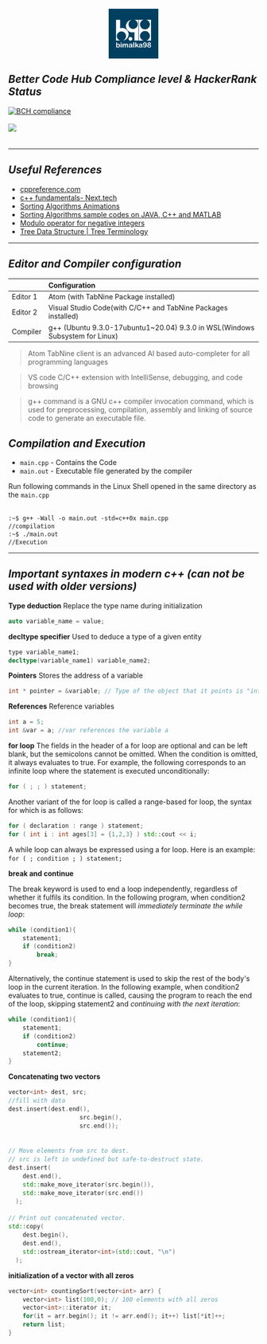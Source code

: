 <p align="center">
<a href="https://bimalka98.github.io/">
<img width="100px" src="https://github.com/bimalka98/bimalka98/blob/master/Logos/b98-logo.png" align="center"/>
</a>


## *Better Code Hub Compliance level & HackerRank Status*

[![BCH compliance](https://bettercodehub.com/edge/badge/bimalka98/Data-Structures-and-Algorithms?branch=main)](https://bettercodehub.com/)
<code>
 <a href="https://www.hackerrank.com/180631j_entc_18">
 <img height="30" src="https://d3keuzeb2crhkn.cloudfront.net/hackerrank/assets/styleguide/logo_wordmark-f5c5eb61ab0a154c3ed9eda24d0b9e31.svg">
 </a>
</code>

---

## *Useful References*
* [cppreference.com](https://en.cppreference.com/w/)
* [c++ fundamentals- Next.tech](https://next.tech/catalog/c-plus-plus-fundamentals)
* [Sorting Algorithms Animations](https://www.toptal.com/developers/sorting-algorithms)
* [Sorting Algorithms sample codes on JAVA, C++ and MATLAB](https://thilinasameera.wordpress.com/2011/06/01/sorting-algorithms-sample-codes-on-java-c-and-matlab/#more-420)
* [Modulo operator for negative integers](https://stackoverflow.com/questions/11720656/modulo-operation-with-negative-numbers/42131603#:~:text=The%20%25%20operator%20in%20C%20is,the%20same%20as%20the%20divisor.)
* [Tree Data Structure | Tree Terminology](https://www.gatevidyalay.com/tree-data-structure-tree-terminology/)

---

## *Editor and Compiler configuration*

| |Configuration|
| :------------ | :---------- |
|Editor 1      | Atom (with TabNine Package installed)  |
|Editor 2|Visual Studio Code(with C/C++ and TabNine Packages installed)|
|Compiler |g++ (Ubuntu 9.3.0-17ubuntu1~20.04) 9.3.0 in WSL(Windows Subsystem for Linux)|



> Atom TabNine client is an advanced AI based auto-completer for all programming languages

> VS code C/C++ extension with IntelliSense, debugging, and code browsing

> g++ command is a GNU c++ compiler invocation command, which is used for preprocessing, compilation, assembly and linking of source code to generate an executable file.

## *Compilation and Execution*

* `main.cpp` - Contains the Code
* `main.out` - Executable file generated by the compiler

Run following commands in the Linux Shell opened in the same directory as the `main.cpp`

```

:~$ g++ -Wall -o main.out -std=c++0x main.cpp                      //compilation
:~$ ./main.out                                                     //Execution

```

---

## *Important syntaxes in modern c++ (can not be used with older versions)*

**Type deduction**  Replace the type name during initialization

```cpp
auto variable_name = value;
```


**decltype specifier** Used to deduce a type of a given entity

```cpp
type variable_name1;
decltype(variable_name1) variable_name2;
```


**Pointers**  Stores the address of a variable

```cpp
int * pointer = &variable; // Type of the object that it points is "int" here.
```


**References** Reference variables

```c++
int a = 5;
int &var = a; //var references the variable a
```


**for loop** The fields in the header of a for loop are optional and can be left blank, but the semicolons cannot be omitted. When the condition is omitted, it always evaluates to true. For example, the following corresponds to an infinite loop where the statement is executed unconditionally:

```cpp
for ( ; ; ) statement;
```

Another variant of the for loop is called a range-based for loop, the syntax for which is as follows:

```cpp
for ( declaration : range ) statement;
for ( int i : int ages[3] = {1,2,3} ) std::cout << i;
```
A while loop can always be expressed using a for loop. Here is an example: `for ( ; condition ; ) statement;`



**break and continue**

The break keyword is used to end a loop independently, regardless of whether it fulfils its condition. In the following program, when condition2 becomes true, the break statement will *immediately terminate the while loop*:

```c++
while (condition1){
    statement1;
    if (condition2)
        break;
}
```

Alternatively, the continue statement is used to skip the rest of the body's loop in the current iteration. In the following example, when condition2 evaluates to true, continue is called, causing the program to reach the end of the loop, skipping statement2 and *continuing with the next iteration*:

```c++
while (condition1){
    statement1;
    if (condition2)
        continue;
    statement2;
}
```
**Concatenating two vectors**
```c++
vector<int> dest, src;
//fill with data
dest.insert(dest.end(),
                    src.begin(),
                    src.end());


// Move elements from src to dest.
// src is left in undefined but safe-to-destruct state.
dest.insert(
    dest.end(),
    std::make_move_iterator(src.begin()),
    std::make_move_iterator(src.end())
  );

// Print out concatenated vector.
std::copy(
    dest.begin(),
    dest.end(),
    std::ostream_iterator<int>(std::cout, "\n")
  );

```
**initialization of a vector with all zeros**
```c++
vector<int> countingSort(vector<int> arr) {
    vector<int> list(100,0); // 100 elements with all zeros
    vector<int>::iterator it;
    for(it = arr.begin(); it != arr.end(); it++) list[*it]++;
    return list;
}
```

